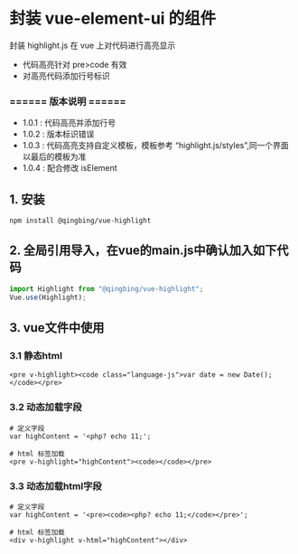 # 封装 vue-element-ui 的组件
封装 highlight.js 在 vue 上对代码进行高亮显示
- 代码高亮针对 pre>code 有效
- 对高亮代码添加行号标识

### ====== 版本说明 ======
- 1.0.1 : 代码高亮并添加行号
- 1.0.2 : 版本标识错误
- 1.0.3 : 代码高亮支持自定义模板，模板参考 “highlight.js/styles”,同一个界面以最后的模板为准
- 1.0.4 : 配合修改 isElement

## 1. 安装
```
npm install @qingbing/vue-highlight
```

## 2. 全局引用导入，在vue的main.js中确认加入如下代码
```js
import Highlight from "@qingbing/vue-highlight";
Vue.use(Highlight);
```

## 3. vue文件中使用
### 3.1 静态html
```
<pre v-highlight><code class="language-js">var date = new Date(); </code></pre>
```


### 3.2 动态加载字段
```
# 定义字段
var highContent = '<php? echo 11;';

# html 标签加载
<pre v-highlight="highContent"><code></code></pre>
```

### 3.3 动态加载html字段
```
# 定义字段
var highContent = '<pre><code><php? echo 11;</code></pre>';

# html 标签加载
<div v-highlight v-html="highContent"></div>
```